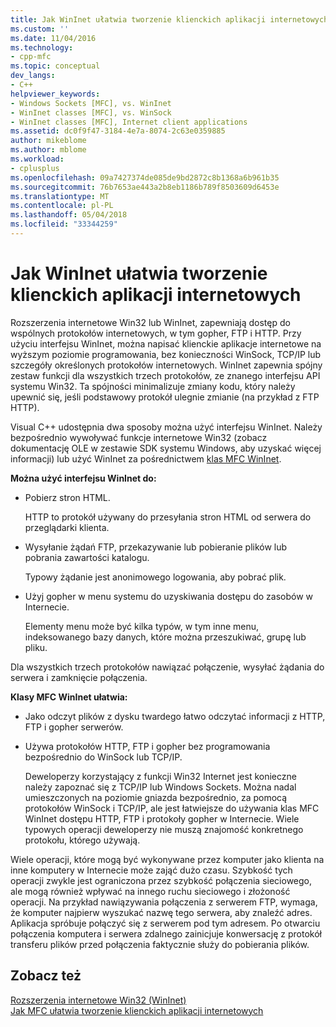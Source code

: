 ```yaml
---
title: Jak WinInet ułatwia tworzenie klienckich aplikacji internetowych | Dokumentacja firmy Microsoft
ms.custom: ''
ms.date: 11/04/2016
ms.technology:
- cpp-mfc
ms.topic: conceptual
dev_langs:
- C++
helpviewer_keywords:
- Windows Sockets [MFC], vs. WinInet
- WinInet classes [MFC], vs. WinSock
- WinInet classes [MFC], Internet client applications
ms.assetid: dc0f9f47-3184-4e7a-8074-2c63e0359885
author: mikeblome
ms.author: mblome
ms.workload:
- cplusplus
ms.openlocfilehash: 09a7427374de085de9bd2872c8b1368a6b961b35
ms.sourcegitcommit: 76b7653ae443a2b8eb1186b789f8503609d6453e
ms.translationtype: MT
ms.contentlocale: pl-PL
ms.lasthandoff: 05/04/2018
ms.locfileid: "33344259"
---
```

# <a name="how-wininet-makes-it-easier-to-create-internet-client-applications"></a>Jak WinInet ułatwia tworzenie klienckich aplikacji internetowych
Rozszerzenia internetowe Win32 lub WinInet, zapewniają dostęp do wspólnych protokołów internetowych, w tym gopher, FTP i HTTP. Przy użyciu interfejsu WinInet, można napisać klienckie aplikacje internetowe na wyższym poziomie programowania, bez konieczności WinSock, TCP/IP lub szczegóły określonych protokołów internetowych. WinInet zapewnia spójny zestaw funkcji dla wszystkich trzech protokołów, ze znanego interfejsu API systemu Win32. Ta spójności minimalizuje zmiany kodu, który należy upewnić się, jeśli podstawowy protokół ulegnie zmianie (na przykład z FTP HTTP).  
  
 Visual C++ udostępnia dwa sposoby można użyć interfejsu WinInet. Należy bezpośrednio wywoływać funkcje internetowe Win32 (zobacz dokumentację OLE w zestawie SDK systemu Windows, aby uzyskać więcej informacji) lub użyć WinInet za pośrednictwem [klas MFC WinInet](../mfc/mfc-classes-for-creating-internet-client-applications.md).  
  
 **Można użyć interfejsu WinInet do:**  
  
-   Pobierz stron HTML.  
  
     HTTP to protokół używany do przesyłania stron HTML od serwera do przeglądarki klienta.  
  
-   Wysyłanie żądań FTP, przekazywanie lub pobieranie plików lub pobrania zawartości katalogu.  
  
     Typowy żądanie jest anonimowego logowania, aby pobrać plik.  
  
-   Użyj gopher w menu systemu do uzyskiwania dostępu do zasobów w Internecie.  
  
     Elementy menu może być kilka typów, w tym inne menu, indeksowanego bazy danych, które można przeszukiwać, grupę lub pliku.  
  
 Dla wszystkich trzech protokołów nawiązać połączenie, wysyłać żądania do serwera i zamknięcie połączenia.  
  
 **Klasy MFC WinInet ułatwia:**  
  
-   Jako odczyt plików z dysku twardego łatwo odczytać informacji z HTTP, FTP i gopher serwerów.  
  
-   Używa protokołów HTTP, FTP i gopher bez programowania bezpośrednio do WinSock lub TCP/IP.  
  
     Deweloperzy korzystający z funkcji Win32 Internet jest konieczne należy zapoznać się z TCP/IP lub Windows Sockets. Można nadal umieszczonych na poziomie gniazda bezpośrednio, za pomocą protokołów WinSock i TCP/IP, ale jest łatwiejsze do używania klas MFC WinInet dostępu HTTP, FTP i protokoły gopher w Internecie. Wiele typowych operacji deweloperzy nie muszą znajomość konkretnego protokołu, którego używają.  
  
 Wiele operacji, które mogą być wykonywane przez komputer jako klienta na inne komputery w Internecie może zająć dużo czasu. Szybkość tych operacji zwykle jest ograniczona przez szybkość połączenia sieciowego, ale mogą również wpływać na innego ruchu sieciowego i złożoność operacji. Na przykład nawiązywania połączenia z serwerem FTP, wymaga, że komputer najpierw wyszukać nazwę tego serwera, aby znaleźć adres. Aplikacja spróbuje połączyć się z serwerem pod tym adresem. Po otwarciu połączenia komputera i serwera zdalnego zainicjuje konwersację z protokół transferu plików przed połączenia faktycznie służy do pobierania plików.  
  
## <a name="see-also"></a>Zobacz też  
 [Rozszerzenia internetowe Win32 (WinInet)](../mfc/win32-internet-extensions-wininet.md)   
 [Jak MFC ułatwia tworzenie klienckich aplikacji internetowych](../mfc/how-mfc-makes-it-easier-to-create-internet-client-applications.md)

